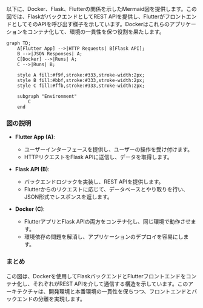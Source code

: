 以下に、Docker、Flask、Flutterの関係を示したMermaid図を提供します。この図では、FlaskがバックエンドとしてREST APIを提供し、FlutterがフロントエンドとしてそのAPIを呼び出す様子を示しています。Dockerはこれらのアプリケーションをコンテナ化して、環境の一貫性を保つ役割を果たします。

```mermaid
graph TD;
    A[Flutter App] -->|HTTP Requests| B[Flask API];
    B -->|JSON Responses| A;
    C[Docker] -->|Runs| A;
    C -->|Runs| B;

    style A fill:#f9f,stroke:#333,stroke-width:2px;
    style B fill:#bbf,stroke:#333,stroke-width:2px;
    style C fill:#ffb,stroke:#333,stroke-width:2px;

    subgraph "Environment"
        C
    end
```

### 図の説明

- **Flutter App (A)**:
  - ユーザーインターフェースを提供し、ユーザーの操作を受け付けます。
  - HTTPリクエストをFlask APIに送信し、データを取得します。

- **Flask API (B)**:
  - バックエンドロジックを実装し、REST APIを提供します。
  - Flutterからのリクエストに応じて、データベースとやり取りを行い、JSON形式でレスポンスを返します。

- **Docker (C)**:
  - FlutterアプリとFlask APIの両方をコンテナ化し、同じ環境で動作させます。
  - 環境依存の問題を解消し、アプリケーションのデプロイを容易にします。

### まとめ

この図は、Dockerを使用してFlaskバックエンドとFlutterフロントエンドをコンテナ化し、それぞれがREST APIを介して通信する構造を示しています。このアーキテクチャは、開発環境と本番環境の一貫性を保ちつつ、フロントエンドとバックエンドの分離を実現します。